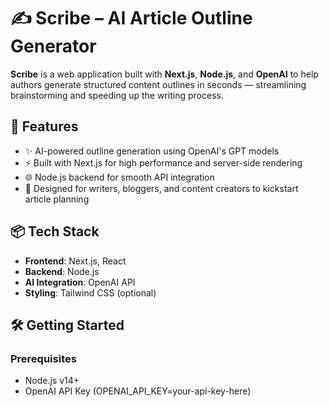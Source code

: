 # ✍️ Scribe – AI Article Outline Generator

**Scribe** is a web application built with **Next.js**, **Node.js**, and **OpenAI** to help authors generate structured content outlines in seconds — streamlining brainstorming and speeding up the writing process.

## 🚀 Features

- ✨ AI-powered outline generation using OpenAI's GPT models  
- ⚡ Built with Next.js for high performance and server-side rendering  
- 🌐 Node.js backend for smooth API integration  
- 🧠 Designed for writers, bloggers, and content creators to kickstart article planning  

## 📦 Tech Stack

- **Frontend**: Next.js, React  
- **Backend**: Node.js  
- **AI Integration**: OpenAI API  
- **Styling**: Tailwind CSS (optional)  

## 🛠️ Getting Started

### Prerequisites

- Node.js v14+  
- OpenAI API Key  (OPENAI_API_KEY=your-api-key-here)


